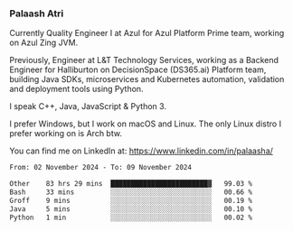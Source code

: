 ### Palaash Atri

Currently Quality Engineer I at Azul for Azul Platform Prime team, working on Azul Zing JVM. 

Previously, Engineer at L&T Technology Services, working as a Backend Engineer for Halliburton on DecisionSpace (DS365.ai) Platform team, building Java SDKs, microservices and Kubernetes automation, validation and deployment tools using Python.

I speak C++, Java, JavaScript & Python 3.

I prefer Windows, but I work on macOS and Linux. The only Linux distro I prefer working on is Arch btw.

You can find me on LinkedIn at: https://www.linkedin.com/in/palaasha/

<!--START_SECTION:waka-->

```txt
From: 02 November 2024 - To: 09 November 2024

Other    83 hrs 29 mins  ████████████████████████▓   99.03 %
Bash     33 mins         ░░░░░░░░░░░░░░░░░░░░░░░░░   00.66 %
Groff    9 mins          ░░░░░░░░░░░░░░░░░░░░░░░░░   00.19 %
Java     5 mins          ░░░░░░░░░░░░░░░░░░░░░░░░░   00.10 %
Python   1 min           ░░░░░░░░░░░░░░░░░░░░░░░░░   00.02 %
```

<!--END_SECTION:waka-->
